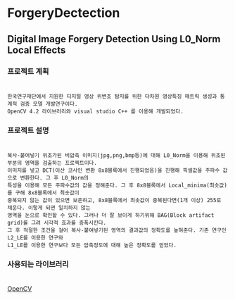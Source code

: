 # ForgeryDectection

## Digital Image Forgery Detection Using L0_Norm Local Effects
 
### 프로젝트 계획<br/><br/>


```
한국연구재단에서 지원한 디지털 영상 위변조 탐지를 위한 다차원 영상특징 매트릭 생성과 통계적 검증 모델 개발연구이다.
OpenCV 4.2 라이브러리와 visual studio C++ 를 이용해 개발되었다. 
```


### 프로젝트 설명<br/><br/>

```
복사-붙여넣기 위조가된 비압축 이미지(jpg,png,bmp등)에 대해 L0_Norm을 이용해 위조된 부분의 영역을 검출하는 프로젝트이다.
이미지를 넣고 DCT(이산 코사인 변환 8x8블록에서 진행되었음)을 진행해 픽셀값을 주파수 값으로 변환한다. 그 후 L0_Norm의
특성을 이용해 모든 주파수값의 값을 정해준다. 그 후 8x8블록에서 Local_minima(최솟값)를 구해 8x8블록에서 최솟값이 
중복되지 않는 값이 있으면 보존하고, 8x8블록에서 최솟값이 중복된다면(1개 이상) 255로 채운다. 이렇게 되면 일치하지 않는
영역을 눈으로 확인할 수 있다. 그러나 더 잘 보이게 하기위해 BAG(Block artifact grid)를 그려 시각적 효과를 증폭시킨다.
그 후 적절한 조건을 걸어 복사-붙여넣기된 영역의 결과값의 정확도를 높혀준다. 기존 연구인 L2_LE를 이용한 연구와 
L1_LE를 이용한 연구보다 모든 압축정도에 대해 높은 정확도를 얻었다.
```

### 사용되는 라이브러리<br/><br/>

[OpenCV](https://opencv.org/releases/, "OpenCV link")

